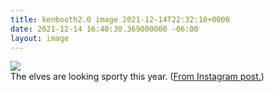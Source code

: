 ```yaml
---
title: kenbooth2.0 image 2021-12-14T22:32:10+0000
date: 2021-12-14 16:40:30.369000000 -06:00
layout: image
---
```


<img src="https://dl.dropboxusercontent.com/s/taysvho7laqb7m3/267095191_469490604612962_4892430894622853283_n?dl=0"><br>
The elves are looking sporty this year. (<a href="https://www.instagram.com/p/CXeuoAmrZ6Y/">From Instagram post.</a>)